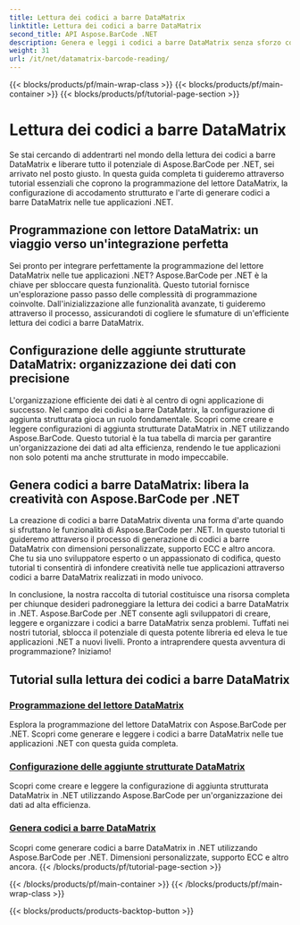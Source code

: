 ```yaml
---
title: Lettura dei codici a barre DataMatrix
linktitle: Lettura dei codici a barre DataMatrix
second_title: API Aspose.BarCode .NET
description: Genera e leggi i codici a barre DataMatrix senza sforzo con Aspose.BarCode per .NET. Immergiti nella programmazione del lettore DataMatrix e nella configurazione di aggiunta strutturata.
weight: 31
url: /it/net/datamatrix-barcode-reading/
---
```


{{< blocks/products/pf/main-wrap-class >}}
{{< blocks/products/pf/main-container >}}
{{< blocks/products/pf/tutorial-page-section >}}

# Lettura dei codici a barre DataMatrix


Se stai cercando di addentrarti nel mondo della lettura dei codici a barre DataMatrix e liberare tutto il potenziale di Aspose.BarCode per .NET, sei arrivato nel posto giusto. In questa guida completa ti guideremo attraverso tutorial essenziali che coprono la programmazione del lettore DataMatrix, la configurazione di accodamento strutturato e l'arte di generare codici a barre DataMatrix nelle tue applicazioni .NET.

## Programmazione con lettore DataMatrix: un viaggio verso un'integrazione perfetta

Sei pronto per integrare perfettamente la programmazione del lettore DataMatrix nelle tue applicazioni .NET? Aspose.BarCode per .NET è la chiave per sbloccare questa funzionalità. Questo tutorial fornisce un'esplorazione passo passo delle complessità di programmazione coinvolte. Dall'inizializzazione alle funzionalità avanzate, ti guideremo attraverso il processo, assicurandoti di cogliere le sfumature di un'efficiente lettura dei codici a barre DataMatrix.

## Configurazione delle aggiunte strutturate DataMatrix: organizzazione dei dati con precisione

L'organizzazione efficiente dei dati è al centro di ogni applicazione di successo. Nel campo dei codici a barre DataMatrix, la configurazione di aggiunta strutturata gioca un ruolo fondamentale. Scopri come creare e leggere configurazioni di aggiunta strutturate DataMatrix in .NET utilizzando Aspose.BarCode. Questo tutorial è la tua tabella di marcia per garantire un'organizzazione dei dati ad alta efficienza, rendendo le tue applicazioni non solo potenti ma anche strutturate in modo impeccabile.

## Genera codici a barre DataMatrix: libera la creatività con Aspose.BarCode per .NET

La creazione di codici a barre DataMatrix diventa una forma d'arte quando si sfruttano le funzionalità di Aspose.BarCode per .NET. In questo tutorial ti guideremo attraverso il processo di generazione di codici a barre DataMatrix con dimensioni personalizzate, supporto ECC e altro ancora. Che tu sia uno sviluppatore esperto o un appassionato di codifica, questo tutorial ti consentirà di infondere creatività nelle tue applicazioni attraverso codici a barre DataMatrix realizzati in modo univoco.

In conclusione, la nostra raccolta di tutorial costituisce una risorsa completa per chiunque desideri padroneggiare la lettura dei codici a barre DataMatrix in .NET. Aspose.BarCode per .NET consente agli sviluppatori di creare, leggere e organizzare i codici a barre DataMatrix senza problemi. Tuffati nei nostri tutorial, sblocca il potenziale di questa potente libreria ed eleva le tue applicazioni .NET a nuovi livelli. Pronto a intraprendere questa avventura di programmazione? Iniziamo!
## Tutorial sulla lettura dei codici a barre DataMatrix
### [Programmazione del lettore DataMatrix](./datamatrix-reader-programming/)
Esplora la programmazione del lettore DataMatrix con Aspose.BarCode per .NET. Scopri come generare e leggere i codici a barre DataMatrix nelle tue applicazioni .NET con questa guida completa.
### [Configurazione delle aggiunte strutturate DataMatrix](./datamatrix-structured-append-configuration/)
Scopri come creare e leggere la configurazione di aggiunta strutturata DataMatrix in .NET utilizzando Aspose.BarCode per un'organizzazione dei dati ad alta efficienza.
### [Genera codici a barre DataMatrix](./datamatrix-versions/)
Scopri come generare codici a barre DataMatrix in .NET utilizzando Aspose.BarCode per .NET. Dimensioni personalizzate, supporto ECC e altro ancora.
{{< /blocks/products/pf/tutorial-page-section >}}

{{< /blocks/products/pf/main-container >}}
{{< /blocks/products/pf/main-wrap-class >}}

{{< blocks/products/products-backtop-button >}}

